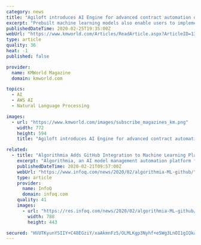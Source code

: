 ```yaml
---
category: news
title: "Agiloft introduces AI Engine for advanced contract automation on no-code platform"
excerpt: "Prebuilt machine learning models also enable users to implement their own custom AI tools with existing data. Additionally, the open AI Engine features an integration template to bring in machine learning models from Amazon SageMaker and Google TensorFlow to build entirely custom AI tools on Agiloft’s no-code platform. Advanced translations ..."
publishedDateTime: 2020-02-25T19:35:00Z
webUrl: "https://www.kmworld.com/Articles/ReadArticle.aspx?ArticleID=139412"
type: article
quality: 36
heat: -1
published: false

provider:
  name: KMWorld Magazine
  domain: kmworld.com

topics:
  - AI
  - AWS AI
  - Natural Language Processing

images:
  - url: "https://www.kmworld.com/images/subscribe_magazines_km.png"
    width: 772
    height: 594
    title: "Agiloft introduces AI Engine for advanced contract automation on no-code platform"

related:
  - title: "Algorithmia Adds GitHub Integration to Machine Learning Platform"
    excerpt: "Algorithmia, an AI model management automation platform for data scientists and machine learning (ML) engineers, now integrates with GitHub. The new integration integrates machine learning initiatives into organisations's DevOps lifecycles. Users can access centralised code repository capabilities such as portability, compliance and security."
    publishedDateTime: 2020-02-21T09:57:00Z
    webUrl: "https://www.infoq.com/news/2020/02/algorithmia-ML-github/"
    type: article
    provider:
      name: InfoQ
      domain: infoq.com
    quality: 41
    images:
      - url: "https://res.infoq.com/news/2020/02/algorithmia-ML-github/en/headerimage/Algorithmia-ML-GitHub-1582209249792.jpg"
        width: 788
        height: 443

secured: "HVUTKyunYSIIY+C48EGziY/xaAkmnFz5/OLMLKgp3Nyhf+e5Wg3LnOI1gIQkaaReZzT6Hb8Y1IJWB5quZQyPOGLRh68wB5CE4iH9qbRn3BXlb1GNXp6Y61xy6jySn3qMfLdP//aE4ijdLjU4JAOqZoHeRAnEOLcj8AWZ5lS47ZJdzZHDgwABcDhfn0wHYAKDOxcATtofM/rDRO3QkMipYEVJK/UhT/urjoYmOIblMpk9KeB4iuOcd2Y6nGKRaFN5Skwy/A8KN2eElqav9tk4uyTlbSMP6/WU/UTBhspA0cFY5XEBdNlM9cVbRyloBqVg;vdIt9zbu14U8GrLb1vYTIA=="
---
```


